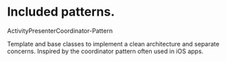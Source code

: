 # Included patterns.

ActivityPresenterCoordinator-Pattern

Template and base classes to implement a clean architecture and separate concerns. Inspired by the coordinator pattern often used in iOS apps.
